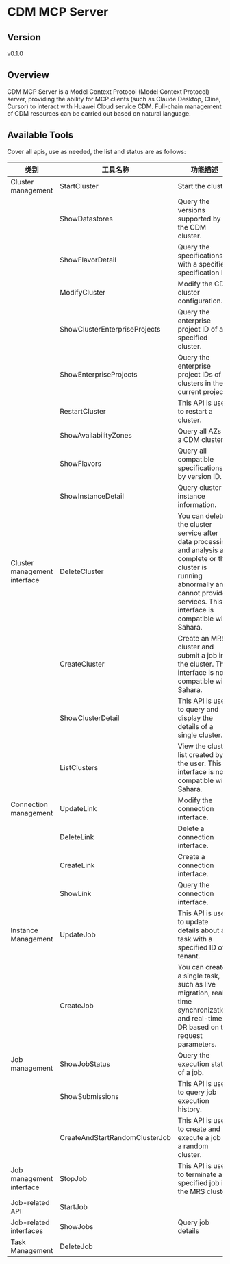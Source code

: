 # CDM MCP Server 


## Version
v0.1.0

## Overview

CDM MCP Server is a Model Context Protocol (Model Context Protocol) server, providing the ability for MCP clients (such as Claude Desktop, Cline, Cursor) to interact with Huawei Cloud service CDM. Full-chain management of CDM resources can be carried out based on natural language.

## Available Tools
Cover all apis, use as needed, the list and status are as follows:

| 类别 | 工具名称 | 功能描述 | 状态 |
| --- | --- | --- | --- |
| Cluster management | StartCluster | Start the cluster. | To be tested |
|  | ShowDatastores | Query the versions supported by the CDM cluster. | To be tested |
|  | ShowFlavorDetail | Query the specifications with a specified specification ID. | To be tested |
|  | ModifyCluster | Modify the CDM cluster configuration. | To be tested |
|  | ShowClusterEnterpriseProjects | Query the enterprise project ID of a specified cluster. | To be tested |
|  | ShowEnterpriseProjects | Query the enterprise project IDs of all clusters in the current project. | To be tested |
|  | RestartCluster | This API is used to restart a cluster. | To be tested |
|  | ShowAvailabilityZones | Query all AZs of a CDM cluster. | To be tested |
|  | ShowFlavors | Query all compatible specifications by version ID. | To be tested |
|  | ShowInstanceDetail | Query cluster instance information. | To be tested |
| Cluster management interface | DeleteCluster | You can delete the cluster service after data processing and analysis are complete or the cluster is running abnormally and cannot provide services. This interface is compatible with Sahara. | To be tested |
|  | CreateCluster | Create an MRS cluster and submit a job in the cluster. This interface is not compatible with Sahara. | To be tested |
|  | ShowClusterDetail | This API is used to query and display the details of a single cluster. | To be tested |
|  | ListClusters | View the cluster list created by the user. This interface is not compatible with Sahara. | To be tested |
| Connection management | UpdateLink | Modify the connection interface. | To be tested |
|  | DeleteLink | Delete a connection interface. | To be tested |
|  | CreateLink | Create a connection interface. | To be tested |
|  | ShowLink | Query the connection interface. | To be tested |
| Instance Management | UpdateJob | This API is used to update details about a task with a specified ID of a tenant. | To be tested |
|  | CreateJob | You can create a single task, such as live migration, real-time synchronization, and real-time DR based on the request parameters. | To be tested |
| Job management | ShowJobStatus | Query the execution status of a job. | To be tested |
|  | ShowSubmissions | This API is used to query job execution history. | To be tested |
|  | CreateAndStartRandomClusterJob | This API is used to create and execute a job in a random cluster. | To be tested |
| Job management interface | StopJob | This API is used to terminate a specified job in the MRS cluster. | To be tested |
| Job-related API | StartJob |  | To be tested |
| Job-related interfaces | ShowJobs | Query job details | To be tested |
| Task Management | DeleteJob |  | To be tested |

